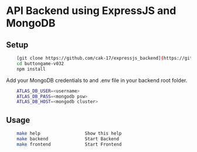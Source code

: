 # API Backend using ExpressJS and MongoDB

## Setup

```bash
    [git clone https://github.com/cak-17/expressjs_backend](https://github.com/cak-17/buttongame-v032.git)
    cd buttongame-v032
    npm install
```

Add your MongoDB credentials to and .env file in your backend root folder.

```bash
    ATLAS_DB_USER=<username>
    ATLAS_DB_PASS=<mongodb psw>
    ATLAS_DB_HOST=<mongodb cluster>
```

## Usage

```bash
    make help                 Show this help
    make backend              Start Backend 
    make frontend             Start Frontend
```
